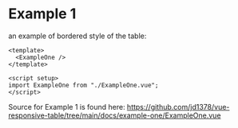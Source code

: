 # Example 1

an example of bordered style of the table:

```vue live resizable
<template>
  <ExampleOne />
</template>

<script setup>
import ExampleOne from "./ExampleOne.vue";
</script>
```

Source for Example 1 is found here: <https://github.com/jd1378/vue-responsive-table/tree/main/docs/example-one/ExampleOne.vue>
